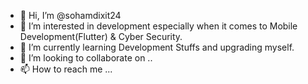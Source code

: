 - 👋 Hi, I’m @sohamdixit24
- 👀 I’m interested in development especially when it comes to Mobile Development(Flutter) & Cyber Security.
- 🌱 I’m currently learning Development Stuffs and upgrading myself.
- 💞️ I’m looking to collaborate on ..
- 📫 How to reach me ...

<!---
sohamdixit24/sohamdixit24 is a ✨ special ✨ repository because its `README.md` (this file) appears on your GitHub profile.
You can click the Preview link to take a look at your changes.
--->
